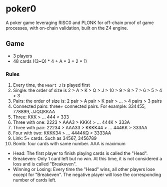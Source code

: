 # poker0
A poker game leveraging RISC0 and PLONK for off-chain proof of game processes, with on-chain validation, built on the Z4 engine.

## Game
- 3 players
- 48 cards ((3~Q) * 4 + A * 3 + 2 * 1)

### Rules
1. Every time, the `Heart 3` is played first
2. Single: the order of size is 2 > A > K > Q > J > 10 > 9 > 8 > 7 > 6 > 5 > 4 > 3
3. Pairs: the order of size is: 2 pair > A pair > K pair > ... > 4 pairs > 3 pairs
4. Connected pairs: three+ connected pairs. For example: 334455, 778899, JJQQKKAA
5. Three: KKK > ... 444 > 333
6. Three with one: 2223 > AAA3 > KKK4 > ... 444K > 333A
7. Three with pair: 22234 > AAA33 > KKKK44 > ... 444KK > 333AA
8. Four with two: KKKK34 > ... 4444KQ > 3333AA
9. Link: 5+ cards. Such as 34567, 3456789
10. Bomb: four cards with same number. AAA is maximum

- Head: The first player to finish playing cards is called the "Head".
- Breakeven: Only 1 card left but no win. At this time, it is not considered a loss and is called "Breakeven".
- Winning or Losing: Every time the "Head" wins, all other players lose except for "Breakeven". The negative player will lose the corresponding number of cards left.
